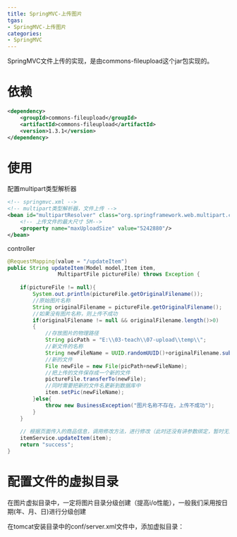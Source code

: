 ```yaml
---
title: SpringMVC-上传图片
tgas: 
- SpringMVC-上传图片
categories: 
- SpringMVC
---
```


SpringMVC文件上传的实现，是由commons-fileupload这个jar包实现的。

# 依赖
```xml
<dependency>
	<groupId>commons-fileupload</groupId>
	<artifactId>commons-fileupload</artifactId>
	<version>1.3.1</version>
</dependency>
```

# 使用

配置multipart类型解析器
```xml
<!-- springmvc.xml -->
<!-- multipart类型解析器，文件上传 -->
<bean id="multipartResolver" class="org.springframework.web.multipart.commons.CommonsMultipartResolver">
	<!-- 上传文件的最大尺寸 5M-->
	<property name="maxUploadSize" value="5242880"/>
</bean>
```

controller
```java
@RequestMapping(value = "/updateItem")
public String updateItem(Model model,Item item,
				MultipartFile pictureFile) throws Exception {
		
	if(pictureFile != null){
		System.out.println(pictureFile.getOriginalFilename());
		//原始图片名称
		String originalFilename = pictureFile.getOriginalFilename();
		//如果没有图片名称，则上传不成功
		if(originalFilename != null && originalFilename.length()>0)
		{
			//存放图片的物理路径
			String picPath = "E:\\03-teach\\07-upload\\temp\\";
			//新文件的名称
			String newFileName = UUID.randomUUID()+originalFilename.substring(originalFilename.lastIndexOf("."));
			//新的文件
			File newFile = new File(picPath+newFileName);
			//把上传的文件保存成一个新的文件
			pictureFile.transferTo(newFile);
			//同时需要把新的文件名更新到数据库中
			item.setPic(newFileName);
		}else{
			throw new BusinessException("图片名称不存在，上传不成功");
		}
	}
		
	// 根据页面传入的商品信息，调用修改方法，进行修改（此时还没有讲参数绑定，暂时无法进行）
	itemService.updateItem(item);
	return "success";
}
```

# 配置文件的虚拟目录

在图片虚拟目录中，一定将图片目录分级创建（提高i/o性能），一般我们采用按日期(年、月、日)进行分级创建

在tomcat安装目录中的conf/server.xml文件中，添加虚拟目录：
<Context docBase="E:\03-teach\07-upload\temp" path="/pic" reloadable="false"/>
